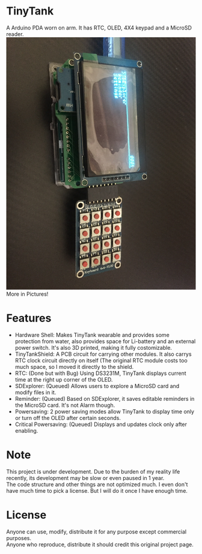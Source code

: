# TinyTank
A Arduino PDA worn on arm. It has RTC, OLED, 4X4 keypad and a MicroSD reader.
![Main Menu View](https://github.com/fishBone000/TinyTank/blob/master/Pictures/MainMenu.JPG)
More in Pictures!
# Features
- Hardware Shell:  Makes TinyTank wearable and provides some protection from water, also provides space for Li-battery and an external power switch. It's also 3D printed, making it fully costomizable.
- TinyTankShield: A PCB circuit for carrying other modules. It also carrys RTC clock circuit directly on itself (The original RTC module costs too much space, so I moved it directly to the shield.
- RTC: (Done but with Bug) Using DS3231M, TinyTank displays current time at the right up corner of the OLED.  
- SDExplorer: (Queued) Allows users to explore a MicroSD card and modify files in it.  
- Reminder: (Queued) Based on SDExplorer, it saves editable reminders in the MicroSD card. It's not Alarm though.  
- Powersaving: 2 power saving modes allow TinyTank to display time only or turn off the OLED after certain seconds.  
- Critical Powersaving: (Queued) Displays and updates clock only after enabling.   
# Note
This project is under development. Due to the burden of my reality life recently, its development may be slow or even paused in 1 year.  
The code structure and other things are not optimized much. I even don't have much time to pick a license. But I will do it once I have enough time.  
# License
Anyone can use, modify, distribute it for any purpose except commercial purposes.  
Anyone who reproduce, distribute it should credit this original project page.  
